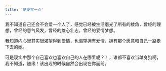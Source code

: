 ```yaml
---
title: '随便写一点'
---
```

我不知道自己还会不会爱一个人了，感觉已经被生活磨光了所有的棱角，曾经的理想，曾经的意气风发，曾经的雄心壮志，曾经的爱情梦想。

我知道内心里其实很渴望得到爱情，也渴望拥有爱情，拥有那个愿意和自己一路走下去的她。

可是现实中那个自己喜欢也喜欢自己的人在哪里呢？！，谁都不喜欢当单身狗啊，我不知道，随缘！该出现的时候自然会出现在你面前。
